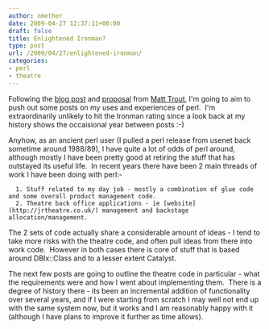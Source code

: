 ```yaml
---
author: nmether
date: 2009-04-27 12:37:11+00:00
draft: false
title: Enlightened Ironman?
type: post
url: /2009/04/27/enlightened-ironman/
categories:
- perl
- theatre
---
```


Following the [blog post](http://www.shadowcat.co.uk/blog/matt-s-trout/iron-man/) and [proposal](http://www.enlightenedperl.org/ironman.html) from [Matt Trout](http://www.shadowcat.co.uk/blog/matt-s-trout/), I'm going to aim to push out some posts on my uses and experiences of perl.  I'm extraordinarily unlikely to hit the Ironman rating since a look back at my history shows the occaisional year between posts :-)

Anyhow, as an ancient perl user (I pulled a perl release from usenet back sometime around 1988/89), I have quite a lot of odds of perl around, although mostly I have been pretty good at retiring the stuff that has outstayed its useful life.  In recent years there have been 2 main threads of work I have been doing with perl:-



	  1. Stuff related to my day job - mostly a combination of glue code and some overall product management code.
	  2. Theatre back office applications - ie [website](http://jrtheatre.co.uk/) management and backstage allocation/management.

The 2 sets of code actually share a considerable amount of ideas - I tend to take more risks with the theatre code, and often pull ideas from there into work code.  However in both cases there is core of stuff that is based around DBIx::Class and to a lesser extent Catalyst.

The next few posts are going to outline the theatre code in particular - what the requirements were and how I went about implementing them.  There is a degree of history there - its been an incremental addition of functionality over several years, and if I were starting from scratch I may well not end up with the same system now, but it works and I am reasonably happy with it (although I have plans to improve it further as time allows).
